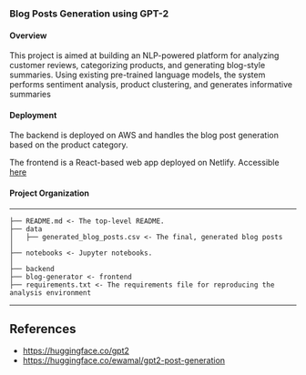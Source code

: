 ### Blog Posts Generation using GPT-2

#### Overview

This project is aimed at building an NLP-powered platform for analyzing customer reviews, categorizing products, and generating blog-style summaries. Using existing pre-trained language models, the system performs sentiment analysis, product clustering, and generates informative summaries

#### Deployment

The backend is deployed on AWS and handles the blog post generation based on the product category.

The frontend is a React-based web app deployed on Netlify. Accessible [here](https://storied-twilight-5e4414.netlify.app/)

#### Project Organization

---

```
├── README.md <- The top-level README.
├── data
│   ├── generated_blog_posts.csv <- The final, generated blog posts
│  
├── notebooks <- Jupyter notebooks.
│
├── backend
├── blog-generator <- frontend
├── requirements.txt <- The requirements file for reproducing the analysis environment
```

---

## References

- https://huggingface.co/gpt2
- https://huggingface.co/ewamal/gpt2-post-generation
